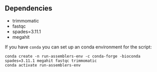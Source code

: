 ## Dependencies

- trimmomatic
- fastqc
- spades=3.11.1
- megahit

If you have `conda` you can set up an conda environment for the script:
```
conda create -n run-assemblers-env -c conda-forge -bioconda spades=3.11.1 megahit fastqc trimmomatic
conda activate run-assemblers-env

```
